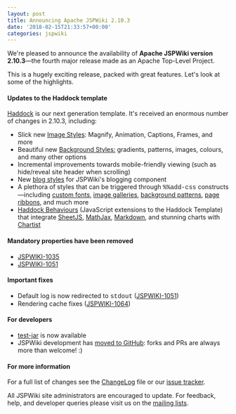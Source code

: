 ```yaml
---
layout: post
title: Announcing Apache JSPWiki 2.10.3
date: '2018-02-15T21:33:57+00:00'
categories: jspwiki
---
```

<p>We're pleased to announce the availability of <strong>Apache JSPWiki version 2.10.3</strong>—the fourth major release made as an Apache Top-Level Project. 
</p> 
  <p>This is a hugely exciting release, packed with great features. Let's look at some of the highlights.<br /></p> 
  <h4>Updates to the Haddock template</h4> 
  <p><a href="https://blogs.apache.org/jspwiki/entry/introducing_the_haddock_template" target="_blank" title="Introducing the Haddock Template">Haddock</a> is our next generation template. It's received an <span>enormous</span> number of changes in 2.10.3, including:<br /></p> 
  <ul> 
    <li>Slick new <a href="https://jspwiki-wiki.apache.org/Wiki.jsp?page=Image%20Styles" target="_blank" title="JSPWiki Images Styles">Image Styles</a>: Magnify, Animation, Captions, Frames, and more<br /></li> 
    <li>Beautiful new <a href="https://jspwiki-wiki.apache.org/Wiki.jsp?page=Background%20Styles" target="_blank" title="JSPWiki Background Styles">Background Styles:</a> gradients, patterns, images, colours, and many other options<br /></li> 
    <li>Incremental improvements towards mobile-friendly viewing (such as hide/reveal site header when scrolling)</li> 
    <li>New <a href="https://jspwiki-wiki.apache.org/Wiki.jsp?page=Haddock%20Weblog%20Example" target="_blank" title="JSPWiki blog styles">blog styles</a> for JSPWiki's blogging component <br /></li> 
    <li>A plethora of styles that can be triggered through <font face="courier new,courier,monospace">%%add-css</font> constructs—including <a href="https://jspwiki-wiki.apache.org/Wiki.jsp?page=Category.Font%20Style" target="_blank" title="JSPWiki Custom Fonts">custom fonts</a>, <a href="https://jspwiki-wiki.apache.org/Wiki.jsp?page=Image%20Gallery" target="_blank" title="JSPWiki Image Galleries">image galleries</a>, <a href="https://jspwiki-wiki.apache.org/Wiki.jsp?page=Background%20Patterns" target="_blank" title="JSPWiki Background Patterns">background patterns</a>, <a href="https://jspwiki-wiki.apache.org/Wiki.jsp?page=Ribbon" target="_blank" title="JSPWiki Page Ribbons">page ribbons</a>, and much more</li> 
    <li><a href="https://jspwiki-wiki.apache.org/Wiki.jsp?page=Category.Haddock%20Behavior" target="_blank" title="JSPWiki Haddock Behaviours">Haddock Behaviours</a> (JavaScript extensions to the Haddock Template) that integrate <a href="https://jspwiki-wiki.apache.org/Wiki.jsp?page=SheetJS%20Behavior" title="JSPWiki SheetJS" target="_blank">SheetJS</a>, <a href="https://jspwiki-wiki.apache.org/Wiki.jsp?page=Math%20Behavior" target="_blank" title="JSPWiki MathJax support">MathJax</a>, <a href="https://jspwiki-wiki.apache.org/Wiki.jsp?page=Markdown%20Behavior" title="JSPWiki Markdown support" target="_blank">Markdown</a>, and stunning charts with <a href="https://jspwiki-wiki.apache.org/Wiki.jsp?page=Chartist%20Behavior" title="JSPWiki Chartist extension" target="_blank">Chartist</a> </li> 
  </ul> 
  <h4>Mandatory properties have been removed</h4> 
  <ul> 
    <li><a href="https://issues.apache.org/jira/browse/JSPWIKI-1035" target="_blank" title="JSPWiki JIRA issue">JSPWIKI-1035</a></li> 
    <li><a href="https://issues.apache.org/jira/browse/JSPWIKI-1051" target="_blank" title="JSPWiki JIRA issue">JSPWIKI-1051</a> </li> 
  </ul> 
  <h4>Important fixes<br /></h4> 
  <ul> 
    <li>Default log is now redirected to <font face="courier new,courier,monospace">stdout</font> (<a href="https://issues.apache.org/jira/browse/JSPWIKI-1051" target="_blank" title="JSPWiki JIRA issue">JSPWIKI-1051</a>)</li> 
    <li>Rendering cache fixes (<a href="https://issues.apache.org/jira/browse/JSPWIKI-1064" target="_blank" title="JSPWiki JIRA issue">JSPWIKI-1064</a>) </li> 
  </ul> 
  <h4>For developers<br /></h4> 
  <ul> 
    <li><a href="https://issues.apache.org/jira/browse/JSPWIKI-843" target="_blank" title="JSPWiki test-jar">test-jar</a> is now available</li> 
    <li>JSPWiki development has <a href="https://blogs.apache.org/jspwiki/entry/apache-jspwiki-s-primary-codebase" target="_blank" title="JSPWiki development is now on GitHub">moved to GitHub</a>: forks and PRs are always more than welcome! :)<br /> </li> 
  </ul> 
  <h4>For more information<br /></h4> 
  <p>For a full list of changes see the <a class="external" href="https://github.com/apache/jspwiki/blob/2.10.3/ChangeLog" target="_blank" title="JSPWiki changelog file">ChangeLog</a> file or our <a class="external" href="https://issues.apache.org/jira/secure/ReleaseNote.jspa?projectId=12310732&amp;version=12334934" target="_blank" title="JSPWiki issue tracker">issue tracker</a>.<br /></p> 
  <p>All JSPWiki site administrators are encouraged to update. For feedback, help, and developer queries please visit us on the <a href="https://jspwiki.apache.org/community/mailing_lists.html" target="_blank" title="JSPWiki mailing lists">mailing lists</a>.</p>
